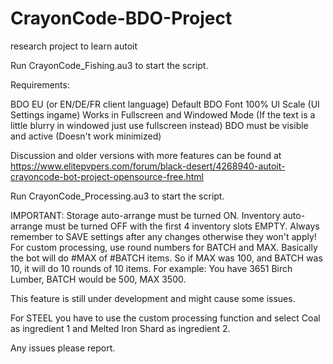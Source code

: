 # CrayonCode-BDO-Project
research project to learn autoit

Run CrayonCode_Fishing.au3 to start the script.

Requirements:

BDO EU (or EN/DE/FR client language)
Default BDO Font
100% UI Scale (UI Settings ingame)
Works in Fullscreen and Windowed Mode (If the text is a little blurry in windowed just use fullscreen instead)
BDO must be visible and active (Doesn't work minimized)

Discussion and older versions with more features can be found at https://www.elitepvpers.com/forum/black-desert/4268940-autoit-crayoncode-bot-project-opensource-free.html

Run CrayonCode_Processing.au3 to start the script.

IMPORTANT:
Storage auto-arrange must be turned ON.
Inventory auto-arrange must be turned OFF with the first 4 inventory slots EMPTY.
Always remember to SAVE settings after any changes otherwise they won't apply!
For custom processing, use round numbers for BATCH and MAX. Basically the bot will do #MAX of #BATCH items. So if MAX was 100, and BATCH was 10, it will do 10 rounds of 10 items.
For example: You have 3651 Birch Lumber, BATCH would be 500, MAX 3500. 

This feature is still under development and might cause some issues.

For STEEL you have to use the custom processing function and select Coal as ingredient 1 and Melted Iron Shard as ingredient 2.

Any issues please report.
